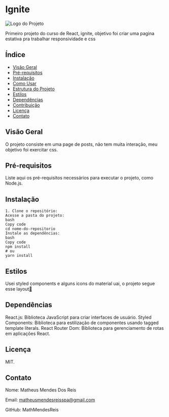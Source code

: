 # Ignite

![Logo do Projeto](link_para_logo.png)

Primeiro projeto do curso de React, ignite, objetivo foi criar uma pagina estativa pra trabalhar responsividade e css

## Índice

- [Visão Geral](#visão-geral)
- [Pré-requisitos](#pré-requisitos)
- [Instalação](#instalação)
- [Como Usar](#como-usar)
- [Estrutura do Projeto](#estrutura-do-projeto)
- [Estilos](#estilos)
- [Dependências](#dependências)
- [Contribuição](#contribuição)
- [Licença](#licença)
- [Contato](#contato)

## Visão Geral

O projeto consiste em uma page de posts, não tem muita interação, meu objetivo foi exercitar css.

## Pré-requisitos

Liste aqui os pré-requisitos necessários para executar o projeto, como Node.js.

## Instalação
```
1. Clone o repositório:
Acesse a pasta do projeto:
bash
Copy code
cd nome-do-repositorio
Instale as dependências:
bash
Copy code
npm install
# ou
yarn install
```
## Estilos
Usei styled components e alguns icons do material uai, o projeto segue esse layout[🔗](https://www.figma.com/file/195YibnW6HH9IW3Xvs4R4O/Ignite-Feed-(Community)?node-id=0%3A1&mode=dev)

## Dependências
React.js: Biblioteca JavaScript para criar interfaces de usuário.
Styled Components: Biblioteca para estilização de componentes usando tagged template literals.
React Router Dom: Biblioteca para gerenciamento de rotas em aplicações React.



## Licença
MIT.

## Contato

Nome: Matheus Mendes Dos Reis

Email: matheusmendesreisspa@gmail.com

GitHub: MathMendesReis

